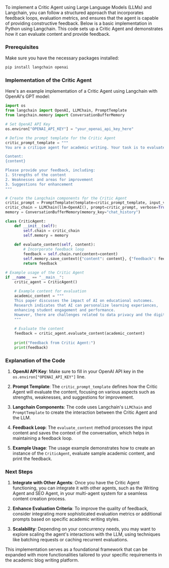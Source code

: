 To implement a Critic Agent using Large Language Models (LLMs) and Langchain, you can follow a structured approach that incorporates feedback loops, evaluation metrics, and ensures that the agent is capable of providing constructive feedback. Below is a basic implementation in Python using Langchain. This code sets up a Critic Agent and demonstrates how it can evaluate content and provide feedback.

### Prerequisites

Make sure you have the necessary packages installed:

```bash
pip install langchain openai
```

### Implementation of the Critic Agent

Here's an example implementation of a Critic Agent using Langchain with OpenAI's GPT model:

```python
import os
from langchain import OpenAI, LLMChain, PromptTemplate
from langchain.memory import ConversationBufferMemory

# Set OpenAI API Key
os.environ["OPENAI_API_KEY"] = "your_openai_api_key_here"

# Define the prompt template for the Critic Agent
critic_prompt_template = """
You are a critique agent for academic writing. Your task is to evaluate the following content based on clarity, coherence, structure, and adherence to quality standards for academic writing.

Content:
{content}

Please provide your feedback, including:
1. Strengths of the content
2. Weaknesses and areas for improvement
3. Suggestions for enhancement
"""

# Create the Langchain components for the Critic Agent
critic_prompt = PromptTemplate(template=critic_prompt_template, input_variables=["content"])
critic_chain = LLMChain(llm=OpenAI(), prompt=critic_prompt, verbose=True)
memory = ConversationBufferMemory(memory_key="chat_history")

class CriticAgent:
    def __init__(self):
        self.chain = critic_chain
        self.memory = memory
    
    def evaluate_content(self, content):
        # Incorporate feedback loop
        feedback = self.chain.run(content=content)
        self.memory.save_context({"content": content}, {"feedback": feedback})
        return feedback

# Example usage of the Critic Agent
if __name__ == "__main__":
    critic_agent = CriticAgent()
    
    # Example content for evaluation
    academic_content = """
    This paper discusses the impact of AI on educational outcomes. 
    Research indicates that AI can personalize learning experiences, 
    enhancing student engagement and performance. 
    However, there are challenges related to data privacy and the digital divide.
    """
    
    # Evaluate the content
    feedback = critic_agent.evaluate_content(academic_content)
    
    print("Feedback from Critic Agent:")
    print(feedback)
```

### Explanation of the Code

1. **OpenAI API Key**: Make sure to fill in your OpenAI API key in the `os.environ["OPENAI_API_KEY"]` line.

2. **Prompt Template**: The `critic_prompt_template` defines how the Critic Agent will evaluate the content, focusing on various aspects such as strengths, weaknesses, and suggestions for improvement.

3. **Langchain Components**: The code uses Langchain's `LLMChain` and `PromptTemplate` to create the interaction between the Critic Agent and the LLM.

4. **Feedback Loop**: The `evaluate_content` method processes the input content and saves the context of the conversation, which helps in maintaining a feedback loop.

5. **Example Usage**: The usage example demonstrates how to create an instance of the `CriticAgent`, evaluate sample academic content, and print the feedback.

### Next Steps

1. **Integrate with Other Agents**: Once you have the Critic Agent functioning, you can integrate it with other agents, such as the Writing Agent and SEO Agent, in your multi-agent system for a seamless content creation process.

2. **Enhance Evaluation Criteria**: To improve the quality of feedback, consider integrating more sophisticated evaluation metrics or additional prompts based on specific academic writing styles.

3. **Scalability**: Depending on your concurrency needs, you may want to explore scaling the agent's interactions with the LLM, using techniques like batching requests or caching recurrent evaluations.

This implementation serves as a foundational framework that can be expanded with more functionalities tailored to your specific requirements in the academic blog writing platform.
